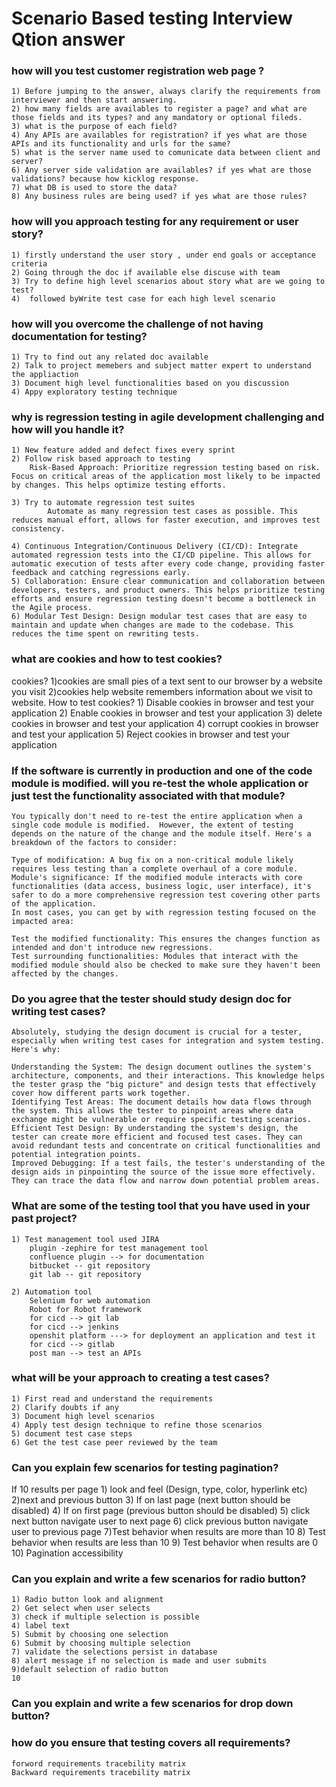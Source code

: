 # Scenario Based testing Interview Qtion answer

### how will you test customer registration web page ?
    1) Before jumping to the answer, always clarify the requirements from interviewer and then start answering.
    2) how many fields are availables to register a page? and what are those fields and its types? and any mandatory or optional fileds.
    3) what is the purpose of each field?
    4) Any APIs are availables for registration? if yes what are those APIs and its functionality and urls for the same?
    5) what is the server name used to comunicate data between client and server?
    6) Any server side validation are availables? if yes what are those validations? because how kicklog response. 
    7) what DB is used to store the data?
    8) Any business rules are being used? if yes what are those rules?

### how will you approach testing for any requirement or user story?
    1) firstly understand the user story , under end goals or acceptance criteria
    2) Going through the doc if available else discuse with team
    3) Try to define high level scenarios about story what are we going to test?
    4)  followed byWrite test case for each high level scenario

### how will you overcome the challenge of not having documentation for testing?
    1) Try to find out any related doc available
    2) Talk to project memebers and subject matter expert to understand the appliaction
    3) Document high level functionalities based on you discussion
    4) Appy exploratory testing technique

### why is regression testing in agile development challenging and how will you handle it?
    1) New feature added and defect fixes every sprint
    2) Follow risk based approach to testing
        Risk-Based Approach: Prioritize regression testing based on risk. Focus on critical areas of the application most likely to be impacted by changes. This helps optimize testing efforts.
    
    3) Try to automate regression test suites
            Automate as many regression test cases as possible. This reduces manual effort, allows for faster execution, and improves test consistency.

    4) Continuous Integration/Continuous Delivery (CI/CD): Integrate automated regression tests into the CI/CD pipeline. This allows for automatic execution of tests after every code change, providing faster feedback and catching regressions early.
    5) Collaboration: Ensure clear communication and collaboration between developers, testers, and product owners. This helps prioritize testing efforts and ensure regression testing doesn't become a bottleneck in the Agile process.
    6) Modular Test Design: Design modular test cases that are easy to maintain and update when changes are made to the codebase. This reduces the time spent on rewriting tests.

### what are cookies and how to test cookies?
cookies?
    1)cookies are small pies of a text sent to our browser by a website you visit
    2)cookies help website remembers information about we visit to website.
How to test cookies?
    1) Disable cookies in browser and test your application
    2) Enable cookies in browser and test your application
    3) delete cookies in browser and test your application
    4) corrupt cookies in browser and test your application
    5) Reject cookies in browser and test your application

### If the software is currently in production and one of the code module is modified. will you re-test the whole application or just test the functionality associated with that module?
    You typically don't need to re-test the entire application when a single code module is modified.  However, the extent of testing depends on the nature of the change and the module itself. Here's a breakdown of the factors to consider:

    Type of modification: A bug fix on a non-critical module likely requires less testing than a complete overhaul of a core module.
    Module's significance: If the modified module interacts with core functionalities (data access, business logic, user interface), it's safer to do a more comprehensive regression test covering other parts of the application.
    In most cases, you can get by with regression testing focused on the impacted area:
    
    Test the modified functionality: This ensures the changes function as intended and don't introduce new regressions.
    Test surrounding functionalities: Modules that interact with the modified module should also be checked to make sure they haven't been affected by the changes.

### Do you agree that the tester should study design doc for writing test cases?
    Absolutely, studying the design document is crucial for a tester, especially when writing test cases for integration and system testing. Here's why:

    Understanding the System: The design document outlines the system's architecture, components, and their interactions. This knowledge helps the tester grasp the "big picture" and design tests that effectively cover how different parts work together.
    Identifying Test Areas: The document details how data flows through the system. This allows the tester to pinpoint areas where data exchange might be vulnerable or require specific testing scenarios.
    Efficient Test Design: By understanding the system's design, the tester can create more efficient and focused test cases. They can avoid redundant tests and concentrate on critical functionalities and potential integration points.
    Improved Debugging: If a test fails, the tester's understanding of the design aids in pinpointing the source of the issue more effectively. They can trace the data flow and narrow down potential problem areas.

### What are some of the testing tool that you have used in your past project?
    1) Test management tool used JIRA 
        plugin -zephire for test management tool
        confluence plugin --> for documentation
        bitbucket -- git repository
        git lab -- git repository
    
    2) Automation tool
        Selenium for web automation
        Robot for Robot framework
        for cicd --> git lab
        for cicd --> jenkins
        openshit platform ---> for deployment an application and test it
        for cicd --> gitlab 
        post man --> test an APIs


### what will be your approach to creating a test cases?
    1) First read and understand the requirements
    2) Clarify doubts if any
    3) Document high level scenarios
    4) Apply test design technique to refine those scenarios
    5) document test case steps
    6) Get the test case peer reviewed by the team


### Can you explain few scenarios for testing pagination?
If 10 results per page
    1) look and feel (Design, type, color, hyperlink etc)
    2)next and previous button
    3) If on last page (next button should be disabled)
    4) If on first page (previous button should be disabled)
    5) click next button navigate user to next page
    6) click previous button navigate user to previous page
    7)Test behavior when results are more than 10
    8) Test behavior when results are less than 10
    9) Test behavior when results are 0
    10) Pagination accessibility

### Can you explain and write a few scenarios for radio button?
    1) Radio button look and alignment 
    2) Get select when user selects
    3) check if multiple selection is possible
    4) label text
    5) Submit by choosing one selection 
    6) Submit by choosing multiple selection
    7) validate the selections persist in database
    8) alert message if no selection is made and user submits
    9)default selection of radio button     
    10 

### Can you explain and write a few scenarios for drop down button?

### how do you ensure that testing covers all requirements?
    forword requirements tracebility matrix
    Backward requirements tracebility matrix

        
    